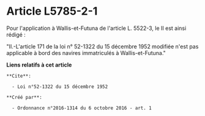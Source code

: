 # Article L5785-2-1

Pour l'application à Wallis-et-Futuna de l'article L. 5522-3, le II est ainsi rédigé : 

"II.-L'article 171 de la loi n° 52-1322 du 15 décembre 1952
modifiée n'est pas applicable à bord des navires immatriculés à Wallis-et-Futuna."

**Liens relatifs à cet article**

	**Cite**:

	  - Loi n°52-1322 du 15 décembre 1952

	**Créé par**:

	  - Ordonnance n°2016-1314 du 6 octobre 2016 - art. 1
